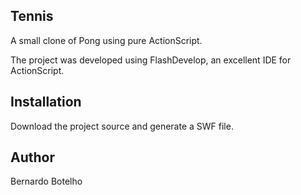 Tennis
------

A small clone of Pong using pure ActionScript.

The project was developed using FlashDevelop, an excellent IDE for ActionScript.

Installation
-------

Download the project source and generate a SWF file.


Author
--------
Bernardo Botelho
